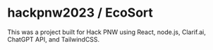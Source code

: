 # hackpnw2023 / EcoSort

This was a project built for Hack PNW using React, node.js, Clarif.ai, ChatGPT API, and TailwindCSS.
